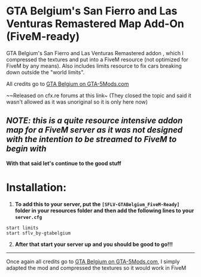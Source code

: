 # GTA Belgium's San Fierro and Las Venturas Remastered Map Add-On  (FiveM-ready)
GTA Belgium's San Fierro and Las Venturas Remastered addon , which I compressed the textures and put into a FiveM resource (not optimized for FiveM by any means). 
Also includes limits resource to fix cars breaking down outside the "world limits".

All credits go to [GTA Belgium on GTA-5Mods.com](https://www.gta5-mods.com/maps/las-venturas-san-fierro-dlc-remastered)

~~Released on cfx.re forums at this link~ (They closed the topic and said it wasn't allowed as it was unoriginal so it is only here now)

*NOTE: **this is a quite resource intensive addon map for a FiveM server as it was not designed with the intention to be streamed to FiveM to begin with***
----

**With that said let's continue to the good stuff**
# Installation:
1. **To add this to your server, put the `[SFLV-GTABelgium_FiveM-Ready]` folder in your resources folder and then add the following lines to your `server.cfg`**
```
start limits
start sflv_by-gtabelgium
```
2. **After that start your server up and you should be good to go!!!**

----
Once again all credits go to [GTA Belgium on GTA-5Mods.com](https://www.gta5-mods.com/maps/las-venturas-san-fierro-dlc-remastered), 
I simply adapted the mod and compressed the textures so it would work in FiveM
